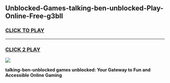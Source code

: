 
## Unblocked-Games-talking-ben-unblocked-Play-Online-Free-g3bll
<h3>
<a href="https://premium76.site?title=talking-ben-unblocked&ref=26A">CLICK TO PLAY</a></h3>
<hr>

<h3>
<a href="https://premium76.site?title=talking-ben-unblocked&ref=26A">CLICK 2 PLAY</a>
  
</h3>

<a href="https://premium76.site?title=talking-ben-unblocked&ref=26A"><img src="https://clearcache.store/games.png"></a>


**talking-ben-unblocked games unblocked: Your Gateway to Fun and Accessible Online Gaming**
